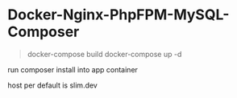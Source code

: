 # Docker-Nginx-PhpFPM-MySQL-Composer

> docker-compose build
> docker-compose up -d

run composer install into app container

host per default is slim.dev
